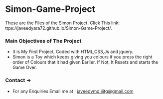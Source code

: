 # Simon-Game-Project
These are the Files of the Simon Project. Click This link: 
ttps://javeedyara72.github.io/Simon-Game-Project/.


### Main Objectives of The Project
 - It is My First Project, Coded with HTML,CSS,Js and jquery.
 - Simon is a Toy which keeps giving you colours if you press the right order of Colours that it had given Earlier. If Not, It Resets
  and starts the Game Over.
  
### Contact ->
  - For any Enquiries Email me at : javeedymd.iiitg@gmail.com
